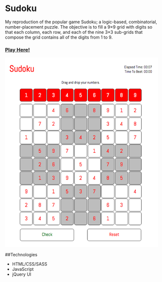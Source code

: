 # Sudoku

My reproduction of the popular game Sudoku; a logic-based, combinatorial, number-placement puzzle. The objective is to fill a 9×9 grid with digits so that each column, each row, and each of the nine 3×3 sub-grids that compose the grid contains all of the digits from 1 to 9. 

### [Play Here!](http://j47lee.github.io/Sudoku_Project/ "Sudoku")

![Sudoku](sudoku_screenshot.png "Sudoku Screenshot")


##Technologies

- HTML/CSS/SASS
- JavaScript
- jQuery UI